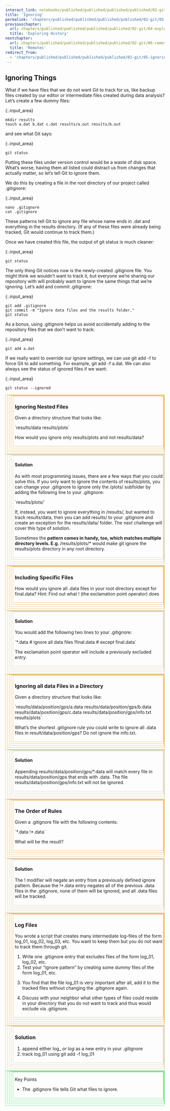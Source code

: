 ```yaml
---
interact_link: notebooks/published/published/published/published/02-git/05-ignoring.ipynb
title: 'Ignoring'
permalink: 'chapters/published/published/published/published/02-git/05-ignoring'
previouschapter:
  url: chapters/published/published/published/published/02-git/04-exploring-history
  title: 'Exploring History'
nextchapter:
  url: chapters/published/published/published/published/02-git/06-remotes
  title: 'Remotes'
redirect_from:
  - 'chapters/published/published/published/published/02-git/05-ignoring'
---
```


## Ignoring Things

What if we have files that we do not want Git to track for us, like backup files created by our editor or intermediate files created during data analysis? Let’s create a few dummy files:


{:.input_area}
```xonsh
mkdir results
touch a.dat b.dat c.dat results/a.out results/b.out
```

and see what Git says:


{:.input_area}
```xonsh
git status
```

Putting these files under version control would be a waste of disk space. What’s worse, having them all listed could distract us from changes that actually matter, so let’s tell Git to ignore them.

We do this by creating a file in the root directory of our project called .gitignore:


{:.input_area}
```xonsh
nano .gitignore
cat .gitignore
```

These patterns tell Git to ignore any file whose name ends in .dat and everything in the results directory. (If any of these files were already being tracked, Git would continue to track them.)

Once we have created this file, the output of git status is much cleaner:


{:.input_area}
```xonsh
git status
```

The only thing Git notices now is the newly-created .gitignore file. You might think we wouldn’t want to track it, but everyone we’re sharing our repository with will probably want to ignore the same things that we’re ignoring. Let’s add and commit .gitignore:


{:.input_area}
```xonsh
git add .gitignore
git commit -m "Ignore data files and the results folder."
git status
```

As a bonus, using .gitignore helps us avoid accidentally adding to the repository files that we don’t want to track:


{:.input_area}
```xonsh
git add a.dat
```

If we really want to override our ignore settings, we can use git add -f to force Git to add something. For example, git add -f a.dat. We can also always see the status of ignored files if we want:


{:.input_area}
```xonsh
git status --ignored
```

<div style='padding-left: 5px; padding-top: 0; padding-bottom: 0; padding-right: 0; border: 1px solid; border-color: #eec275; padding-bottom: 5px;'><div style='padding-left: 5px; padding-top: 0; padding-bottom: 0; padding-right: 0; border: 1px solid; border-color: #eec275; padding-bottom: 5px;'><div style='padding-left: 5px; padding-top: 0; padding-bottom: 0; padding-right: 0; border: 1px solid; border-color: #eec275; padding-bottom: 5px;'><div style='padding-left: 5px; padding-top: 0; padding-bottom: 0; padding-right: 0; border: 1px solid; border-color: #eec275; padding-bottom: 5px;'><div style='padding-left: 5px; padding-top: 0; padding-bottom: 0; padding-right: 0; border: 1px solid; border-color: #eec275; padding-bottom: 5px;'><h3>Ignoring Nested Files</h3>
<p>Given a directory structure that looks like:</p>
<p>`results/data
results/plots`</p>
<p>How would you ignore only results/plots and not results/data?</p></div></div></div></div></div>

<div style='padding-left: 5px; padding-top: 0; padding-bottom: 0; padding-right: 0; border: 1px solid; border-color: #ded4b9; padding-bottom: 5px;'><div style='padding-left: 5px; padding-top: 0; padding-bottom: 0; padding-right: 0; border: 1px solid; border-color: #ded4b9; padding-bottom: 5px;'><div style='padding-left: 5px; padding-top: 0; padding-bottom: 0; padding-right: 0; border: 1px solid; border-color: #ded4b9; padding-bottom: 5px;'><div style='padding-left: 5px; padding-top: 0; padding-bottom: 0; padding-right: 0; border: 1px solid; border-color: #ded4b9; padding-bottom: 5px;'><div style='padding-left: 5px; padding-top: 0; padding-bottom: 0; padding-right: 0; border: 1px solid; border-color: #ded4b9; padding-bottom: 5px;'><h4>Solution</h4>
<p>As with most programming issues, there are a few ways that you could solve this. If you only want to ignore the contents of results/plots, you can change your .gitignore to ignore only the /plots/ subfolder by adding the following line to your .gitignore:</p>
<p>`results/plots/`</p>
<p>If, instead, you want to ignore everything in /results/, but wanted to track results/data, then you can add results/ to your .gitignore and create an exception for the results/data/ folder. The next challenge will cover this type of solution.</p>
<p>Sometimes the <strong> pattern comes in handy, too, which matches multiple directory levels. E.g. </strong>/results/plots/* would make git ignore the results/plots directory in any root directory.</p></div></div></div></div></div>

<div style='padding-left: 5px; padding-top: 0; padding-bottom: 0; padding-right: 0; border: 1px solid; border-color: #eec275; padding-bottom: 5px;'><div style='padding-left: 5px; padding-top: 0; padding-bottom: 0; padding-right: 0; border: 1px solid; border-color: #eec275; padding-bottom: 5px;'><div style='padding-left: 5px; padding-top: 0; padding-bottom: 0; padding-right: 0; border: 1px solid; border-color: #eec275; padding-bottom: 5px;'><div style='padding-left: 5px; padding-top: 0; padding-bottom: 0; padding-right: 0; border: 1px solid; border-color: #eec275; padding-bottom: 5px;'><div style='padding-left: 5px; padding-top: 0; padding-bottom: 0; padding-right: 0; border: 1px solid; border-color: #eec275; padding-bottom: 5px;'><h3>Including Specific Files</h3>
<p>How would you ignore all .data files in your root directory except for final.data? Hint: Find out what ! (the exclamation point operator) does</p></div></div></div></div></div>

<div style='padding-left: 5px; padding-top: 0; padding-bottom: 0; padding-right: 0; border: 1px solid; border-color: #ded4b9; padding-bottom: 5px;'><div style='padding-left: 5px; padding-top: 0; padding-bottom: 0; padding-right: 0; border: 1px solid; border-color: #ded4b9; padding-bottom: 5px;'><div style='padding-left: 5px; padding-top: 0; padding-bottom: 0; padding-right: 0; border: 1px solid; border-color: #ded4b9; padding-bottom: 5px;'><div style='padding-left: 5px; padding-top: 0; padding-bottom: 0; padding-right: 0; border: 1px solid; border-color: #ded4b9; padding-bottom: 5px;'><div style='padding-left: 5px; padding-top: 0; padding-bottom: 0; padding-right: 0; border: 1px solid; border-color: #ded4b9; padding-bottom: 5px;'><h4>Solution</h4>
<p>You would add the following two lines to your .gitignore:</p>
<p>`*.data           # ignore all data files
!final.data      # except final.data`</p>
<p>The exclamation point operator will include a previously excluded entry.</p></div></div></div></div></div>

<div style='padding-left: 5px; padding-top: 0; padding-bottom: 0; padding-right: 0; border: 1px solid; border-color: #eec275; padding-bottom: 5px;'><div style='padding-left: 5px; padding-top: 0; padding-bottom: 0; padding-right: 0; border: 1px solid; border-color: #eec275; padding-bottom: 5px;'><div style='padding-left: 5px; padding-top: 0; padding-bottom: 0; padding-right: 0; border: 1px solid; border-color: #eec275; padding-bottom: 5px;'><div style='padding-left: 5px; padding-top: 0; padding-bottom: 0; padding-right: 0; border: 1px solid; border-color: #eec275; padding-bottom: 5px;'><div style='padding-left: 5px; padding-top: 0; padding-bottom: 0; padding-right: 0; border: 1px solid; border-color: #eec275; padding-bottom: 5px;'><h3>Ignoring all data Files in a Directory</h3>
<p>Given a directory structure that looks like:</p>
<p>`results/data/position/gps/a.data
results/data/position/gps/b.data
results/data/position/gps/c.data
results/data/position/gps/info.txt
results/plots`</p>
<p>What’s the shortest .gitignore rule you could write to ignore all .data files in result/data/position/gps? Do not ignore the info.txt.</p></div></div></div></div></div>

<div style='padding-left: 5px; padding-top: 0; padding-bottom: 0; padding-right: 0; border: 1px solid; border-color: #ded4b9; padding-bottom: 5px;'><div style='padding-left: 5px; padding-top: 0; padding-bottom: 0; padding-right: 0; border: 1px solid; border-color: #ded4b9; padding-bottom: 5px;'><div style='padding-left: 5px; padding-top: 0; padding-bottom: 0; padding-right: 0; border: 1px solid; border-color: #ded4b9; padding-bottom: 5px;'><div style='padding-left: 5px; padding-top: 0; padding-bottom: 0; padding-right: 0; border: 1px solid; border-color: #ded4b9; padding-bottom: 5px;'><div style='padding-left: 5px; padding-top: 0; padding-bottom: 0; padding-right: 0; border: 1px solid; border-color: #ded4b9; padding-bottom: 5px;'><h4>Solution</h4>
<p>Appending results/data/position/gps/*.data will match every file in results/data/position/gps that ends with .data. The file results/data/position/gps/info.txt will not be ignored.</p></div></div></div></div></div>

<div style='padding-left: 5px; padding-top: 0; padding-bottom: 0; padding-right: 0; border: 1px solid; border-color: #eec275; padding-bottom: 5px;'><div style='padding-left: 5px; padding-top: 0; padding-bottom: 0; padding-right: 0; border: 1px solid; border-color: #eec275; padding-bottom: 5px;'><div style='padding-left: 5px; padding-top: 0; padding-bottom: 0; padding-right: 0; border: 1px solid; border-color: #eec275; padding-bottom: 5px;'><div style='padding-left: 5px; padding-top: 0; padding-bottom: 0; padding-right: 0; border: 1px solid; border-color: #eec275; padding-bottom: 5px;'><div style='padding-left: 5px; padding-top: 0; padding-bottom: 0; padding-right: 0; border: 1px solid; border-color: #eec275; padding-bottom: 5px;'><h3>The Order of Rules</h3>
<p>Given a .gitignore file with the following contents:</p>
<p>`*.data
!*.data`</p>
<p>What will be the result?</p></div></div></div></div></div>

<div style='padding-left: 5px; padding-top: 0; padding-bottom: 0; padding-right: 0; border: 1px solid; border-color: #ded4b9; padding-bottom: 5px;'><div style='padding-left: 5px; padding-top: 0; padding-bottom: 0; padding-right: 0; border: 1px solid; border-color: #ded4b9; padding-bottom: 5px;'><div style='padding-left: 5px; padding-top: 0; padding-bottom: 0; padding-right: 0; border: 1px solid; border-color: #ded4b9; padding-bottom: 5px;'><div style='padding-left: 5px; padding-top: 0; padding-bottom: 0; padding-right: 0; border: 1px solid; border-color: #ded4b9; padding-bottom: 5px;'><div style='padding-left: 5px; padding-top: 0; padding-bottom: 0; padding-right: 0; border: 1px solid; border-color: #ded4b9; padding-bottom: 5px;'><h4>Solution</h4>
<p>The ! modifier will negate an entry from a previously defined ignore pattern. Because the !*.data entry negates all of the previous .data files in the .gitignore, none of them will be ignored, and all .data files will be tracked.</p></div></div></div></div></div>

<div style='padding-left: 5px; padding-top: 0; padding-bottom: 0; padding-right: 0; border: 1px solid; border-color: #eec275; padding-bottom: 5px;'><div style='padding-left: 5px; padding-top: 0; padding-bottom: 0; padding-right: 0; border: 1px solid; border-color: #eec275; padding-bottom: 5px;'><div style='padding-left: 5px; padding-top: 0; padding-bottom: 0; padding-right: 0; border: 1px solid; border-color: #eec275; padding-bottom: 5px;'><div style='padding-left: 5px; padding-top: 0; padding-bottom: 0; padding-right: 0; border: 1px solid; border-color: #eec275; padding-bottom: 5px;'><div style='padding-left: 5px; padding-top: 0; padding-bottom: 0; padding-right: 0; border: 1px solid; border-color: #eec275; padding-bottom: 5px;'><h3>Log Files</h3>
<p>You wrote a script that creates many intermediate log-files of the form log_01, log_02, log_03, etc. You want to keep them but you do not want to track them through git.</p>
<ol>
<li>Write one .gitignore entry that excludes files of the form log_01, log_02, etc.</li>
<li>Test your “ignore pattern” by creating some dummy files of the form log_01, etc.</li>
<li>
<p>You find that the file log_01 is very important after all, add it to the tracked files without changing the .gitignore again.</p>
</li>
<li>
<p>Discuss with your neighbor what other types of files could reside in your directory that you do not want to track and thus would exclude via .gitignore.</p>
</li>
</ol></div></div></div></div></div>

<div style='padding-left: 5px; padding-top: 0; padding-bottom: 0; padding-right: 0; border: 1px solid; border-color: #ded4b9; padding-bottom: 5px;'><div style='padding-left: 5px; padding-top: 0; padding-bottom: 0; padding-right: 0; border: 1px solid; border-color: #ded4b9; padding-bottom: 5px;'><div style='padding-left: 5px; padding-top: 0; padding-bottom: 0; padding-right: 0; border: 1px solid; border-color: #ded4b9; padding-bottom: 5px;'><div style='padding-left: 5px; padding-top: 0; padding-bottom: 0; padding-right: 0; border: 1px solid; border-color: #ded4b9; padding-bottom: 5px;'><div style='padding-left: 5px; padding-top: 0; padding-bottom: 0; padding-right: 0; border: 1px solid; border-color: #ded4b9; padding-bottom: 5px;'><h3>Solution</h3>
<ol>
<li>append either log_<em> or log</em> as a new entry in your .gitignore</li>
<li>track log_01 using git add -f log_01</li>
</ol></div></div></div></div></div>

<div style='padding-left: 5px; padding-top: 0; padding-bottom: 0; padding-right: 0; border: 1px solid; border-color: #7ae78e; padding-bottom: 5px;'><div style='padding-left: 5px; padding-top: 0; padding-bottom: 0; padding-right: 0; border: 1px solid; border-color: #7ae78e; padding-bottom: 5px;'><div style='padding-left: 5px; padding-top: 0; padding-bottom: 0; padding-right: 0; border: 1px solid; border-color: #7ae78e; padding-bottom: 5px;'><div style='padding-left: 5px; padding-top: 0; padding-bottom: 0; padding-right: 0; border: 1px solid; border-color: #7ae78e; padding-bottom: 5px;'><div style='padding-left: 5px; padding-top: 0; padding-bottom: 0; padding-right: 0; border: 1px solid; border-color: #7ae78e; padding-bottom: 5px;'><p>Key Points</p>
<ul>
<li>The .gitignore file tells Git what files to ignore.</li>
</ul></div></div></div></div></div>
